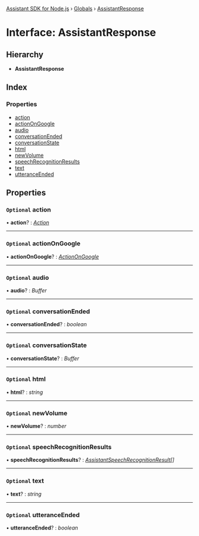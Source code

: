 [Assistant SDK for Node.js](../README.md) › [Globals](../globals.md) › [AssistantResponse](assistantresponse.md)

# Interface: AssistantResponse

## Hierarchy

* **AssistantResponse**

## Index

### Properties

* [action](assistantresponse.md#optional-action)
* [actionOnGoogle](assistantresponse.md#optional-actionongoogle)
* [audio](assistantresponse.md#optional-audio)
* [conversationEnded](assistantresponse.md#optional-conversationended)
* [conversationState](assistantresponse.md#optional-conversationstate)
* [html](assistantresponse.md#optional-html)
* [newVolume](assistantresponse.md#optional-newvolume)
* [speechRecognitionResults](assistantresponse.md#optional-speechrecognitionresults)
* [text](assistantresponse.md#optional-text)
* [utteranceEnded](assistantresponse.md#optional-utteranceended)

## Properties

### `Optional` action

• **action**? : *[Action](../globals.md#action)*

___

### `Optional` actionOnGoogle

• **actionOnGoogle**? : *[ActionOnGoogle](../globals.md#actionongoogle)*

___

### `Optional` audio

• **audio**? : *Buffer*

___

### `Optional` conversationEnded

• **conversationEnded**? : *boolean*

___

### `Optional` conversationState

• **conversationState**? : *Buffer*

___

### `Optional` html

• **html**? : *string*

___

### `Optional` newVolume

• **newVolume**? : *number*

___

### `Optional` speechRecognitionResults

• **speechRecognitionResults**? : *[AssistantSpeechRecognitionResult](assistantspeechrecognitionresult.md)[]*

___

### `Optional` text

• **text**? : *string*

___

### `Optional` utteranceEnded

• **utteranceEnded**? : *boolean*
